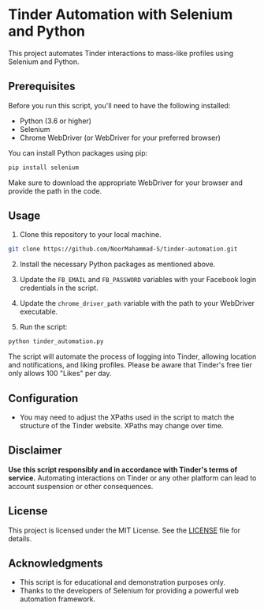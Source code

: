 # Tinder Automation with Selenium and Python
This project automates Tinder interactions to mass-like profiles using Selenium and Python.

## Prerequisites

Before you run this script, you'll need to have the following installed:

- Python (3.6 or higher)
- Selenium
- Chrome WebDriver (or WebDriver for your preferred browser)

You can install Python packages using pip:

```bash
pip install selenium
```

Make sure to download the appropriate WebDriver for your browser and provide the path in the code.

## Usage

1. Clone this repository to your local machine.

```bash
git clone https://github.com/NoorMahammad-S/tinder-automation.git
```

2. Install the necessary Python packages as mentioned above.

3. Update the `FB_EMAIL` and `FB_PASSWORD` variables with your Facebook login credentials in the script.

4. Update the `chrome_driver_path` variable with the path to your WebDriver executable.

5. Run the script:

```bash
python tinder_automation.py
```

The script will automate the process of logging into Tinder, allowing location and notifications, and liking profiles. 
Please be aware that Tinder's free tier only allows 100 "Likes" per day.

## Configuration

- You may need to adjust the XPaths used in the script to match the structure of the Tinder website. XPaths may change over time.

## Disclaimer

**Use this script responsibly and in accordance with Tinder's terms of service.** Automating interactions on Tinder or any other 
platform can lead to account suspension or other consequences.

## License

This project is licensed under the MIT License. See the [LICENSE](LICENSE) file for details.

## Acknowledgments

- This script is for educational and demonstration purposes only.
- Thanks to the developers of Selenium for providing a powerful web automation framework.
